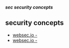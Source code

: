 _**sec security concepts**_

## security concepts

- [websec.io -](https://websec.io/2012/10/12/Core-Concepts-Defense-in-Depth.html)
- [websec.io -](https://websec.io/2012/10/12/Core-Concepts-Defense-in-Depth.html)
